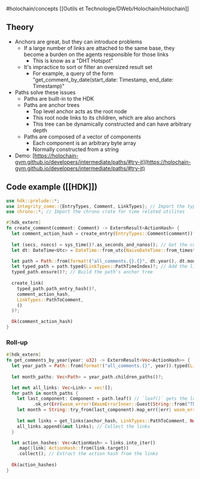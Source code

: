 #holochain/concepts 
[[Outils et Technologie/DWeb/Holochain/Holochain]]

## Theory
-   Anchors are great, but they can introduce problems
	-   If a large number of links are attached to the same base, they become a burden on the agents responsible for those links
		-   This is know as a "DHT Hotspot"
	-   It's impractice to sort or filter an oversized result set
		-   For example, a query of the form "get_comment_by_date(start_date: Timestamp, end_date: Timestamp)"
-   Paths solve these issues
	-   Paths are built-in to the HDK
	-   Paths are anchor trees
		-   Top level anchor acts as the root node
		-   This root node links to its children, which are also anchors
		-   This tree can be dynamically constructed and can have arbitrary depth
	-   Paths are composed of a vector of components
		-   Each component is an arbitrary byte array
		-   Normally constructed from a string
-   Demo: [https://holochain-gym.github.io/developers/intermediate/paths/#try-it](https://holochain-gym.github.io/developers/intermediate/paths/#try-it)

## Code example ([[HDK]])
``` rust
use hdk::prelude::*;
use integrity_zome::{EntryTypes, Comment, LinkTypes}; // Import the types defined in our integrity zome
use chrono::*; // Import the chrono crate for time related utilites

#[hdk_extern]
fn create_comment(comment: Comment) -> ExternResult<ActionHash> {
  let comment_action_hash = create_entry(EntryTypes::Comment(comment))?; // Create comment as always
  
  let (secs, nsecs) = sys_time()?.as_seconds_and_nanos(); // Get the current timestamp in microseconds
  let dt: DateTime<Utc> = DateTime::from_utc(NaiveDateTime::from_timestamp(secs, nsecs), Utc);

  let path = Path::from(format!("all_comments.{}.{}", dt.year(), dt.month())); // Builds the path "all_comments.2022.7"
  let typed_path = path.typed(LinkTypes::PathTimeIndex)?; // Add the link type to the path
  typed_path.ensure()?; // Build the path's anchor tree
  
  create_link(
    typed_path.path_entry_hash()?, 
    comment_action_hash, 
    LinkTypes::PathToComment, 
    ()
  )?;

  Ok(comment_action_hash)
}
```

### Roll-up
``` rust
#[hdk_extern]
fn get_comments_by_year(year: u32) -> ExternResult<Vec<ActionHash>> {
  let year_path = Path::from(format!("all_comments.{}", year)).typed(LinkTypes::PathTimeIndex);
  
  let month_paths: Vec<Path> = year_path.children_paths()?;

  let mut all_links: Vec<Link> = vec![];
  for path in month_paths {
    let last_component: Component = path.leaf() // `leaf()` gets the latest component
	      .ok_or(Err(wasm_error!(WasmErrorInner::Guest(String::from("The path is empty")))))?.clone(); 
    let month = String::try_from(last_component).map_err(|err| wasm_error!(err))?; // Converts the component to a string
  
    let mut links = get_links(anchor_hash, LinkTypes::PathToComment, None)?; // Get all the links created above
    all_links.append(&mut links); // Collect the links
  }

  let action_hashes: Vec<ActionHash> = links.into_iter()
    .map(|link| ActionHash::from(link.target))
    .collect(); // Extract the action hash from the links
  
  Ok(action_hashes)
}
```
